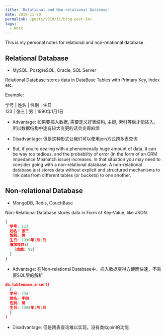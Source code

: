 ```yaml
---
title: 'Relational and Non-relational Database'
date: 2019-11-20
permalink: /posts/2019/11/blog-post-14/
tags:
  - Note
---
```


This is my personal notes for relational and non-relational database.


Relational Database
------
* MySQL, PostgreSQL, Oracle, SQL Server  

Relational Database stores data in DataBase Tables with Primary Key, Index etc.

Example:  

学号 | 姓名 | 性别 | 生日  
123 | 张三 | 男 | 1990年1月1日

* Advantage: 如果要插入数据, 需要定义好表结构, 主键, 索引等后才能插入，所以数据结构中途有较大变更的话会变得麻烦  

* Disadvantage: 但是这种形式让我们可以使用join方式跨多表查询

* But, if you’re dealing with a phenomenally huge amount of data, it can be way too tedious, and the probability of error (in the form of an ORM Impedance Mismatch issue) increases. In that situation you may need to consider going with a non-relational database. A non-relational database just stores data without explicit and structured mechanisms to link data from different tables (or buckets) to one another.


Non-relational Database
------
* MongoDB, Redis, CouchBase  

Non-Relational Database stores data in Form of Key-Value, like JSON.

```json
{
  学号: 123
  姓名: 张三
  性别: 男
  生日: 1990年1月1日
  增加项目:[
    {成绩: 99}
  ]
}
```  

* Advantage: 在Non-relational Database中，插入数据变得方便而快速，不需要SQL层的解析  

```json
db.tablename.insert(
  {
  学号: 234
  姓名: 李四
  性别: 男
  生日: 2000年1月1日
  } 
)  
```

* Disadvantage: 但是跨表查询难以实现，没有类似join的功能